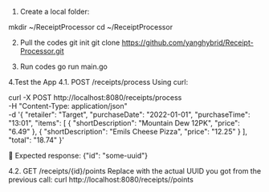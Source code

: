 1. Create a local folder:

mkdir ~/ReceiptProcessor
cd ~/ReceiptProcessor

2. Pull the codes
git init
git clone https://github.com/yanghybrid/Receipt-Processor.git


3. Run codes
go run main.go


4.Test the App 
4.1. POST /receipts/process
Using curl:

curl -X POST http://localhost:8080/receipts/process \
  -H "Content-Type: application/json" \
  -d '{
    "retailer": "Target",
    "purchaseDate": "2022-01-01",
    "purchaseTime": "13:01",
    "items": [
      { "shortDescription": "Mountain Dew 12PK", "price": "6.49" },
      { "shortDescription": "Emils Cheese Pizza", "price": "12.25" }
    ],
    "total": "18.74"
}'

📌 Expected response:
{"id": "some-uuid"}

4.2. GET /receipts/{id}/points
Replace <id> with the actual UUID you got from the previous call:
curl http://localhost:8080/receipts/<id>/points
